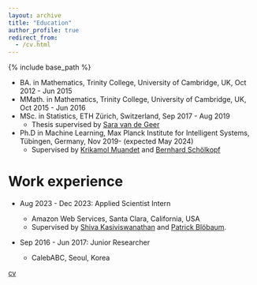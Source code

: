 ```yaml
---
layout: archive
title: "Education"
author_profile: true
redirect_from:
  - /cv.html
---
```



{% include base_path %}


* BA. in Mathematics, Trinity College, University of Cambridge, UK, Oct 2012 - Jun 2015
* MMath. in Mathematics, Trinity College, University of Cambridge, UK, Oct 2015 - Jun 2016
* MSc. in Statistics, ETH Zürich, Switzerland, Sep 2017 - Aug 2019
  * Thesis supervised by [Sara van de Geer](https://stat.ethz.ch/~vsara/)
* Ph.D in Machine Learning, Max Planck Institute for Intelligent Systems, Tübingen, Germany, Nov 2019- (expected May 2024)
  * Supervised by [Krikamol Muandet](https://www.krikamol.org/) and [Bernhard Schölkopf](https://is.mpg.de/~bs)

Work experience
======
* Aug 2023 - Dec 2023: Applied Scientist Intern
  * Amazon Web Services, Santa Clara, California, USA
  * Supervised by [Shiva Kasiviswanathan](https://www.shivakasiviswanathan.com/index.html) and [Patrick Blöbaum](https://www.amazon.science/author/patrick-bloebaum). 

* Sep 2016 - Jun 2017: Junior Researcher
  * CalebABC, Seoul, Korea

[cv](/files/cv_jun.pdf)
